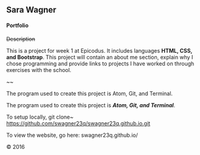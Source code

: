 ## Sara Wagner
#### Portfolio

~~Description~~

This is a project for week 1 at Epicodus. It includes languages **HTML, CSS, and Bootstrap**. This project will contain an about me section, explain why I chose programming and provide links to projects I have worked on through exercises with the school.

~~

The program used to create this project is Atom, Git, and Terminal.

The program used to create this project is ***Atom, Git, and Terminal***.

To setup locally, git clone~ https://github.com/swagner23q/swagner23q.github.io.git

To view the website, go here:
swagner23q.github.io/

&copy; 2016
